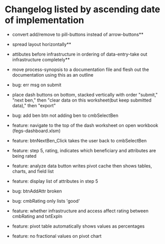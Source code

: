 # Changelog listed by ascending date of implementation
- convert add/remove to pill-buttons instead of arrow-buttons**

- spread layout horizontally**

- attibutes before infrastructure in ordering of data-entry-take out infrastructure completely**

- move process-synopsis to a documentation file and flesh out the documentation using this as an outline

- bug: err msg on submit

- place dash buttons on bottom, stacked vertically with order "submit," "next ben," then "clear data on this worksheet(but keep submitted data)," then "export"

- bug: add ben btn not adding ben to cmbSelectBen

- feature: navigate to the top of the dash worksheet on open workbook (fegs-dashboard.xlsm)

- feature: btnNextBen_Click takes the user back to cmbSelectBen

- feature: step 5, rating, indicates which beneficiary and attributes are being rated

- feature: analyze data button writes pivot cache then shows tables, charts, and field list

- feature: display list of attributes in step 5

- bug: btnAddAttr broken

- bug: cmbRating only lists 'good'

- feature: whether infrastructure and access affect rating between cmbRating and txtExpln

- feature: pivot table automatically shows values as percentages

- feature: no fractional values on pivot chart

